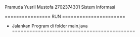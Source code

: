
Pramuda Yusril Mustofa
2702374301
Sistem Informasi






================ RUN ======================
- Jalankan Program di folder main.java
===========================================
